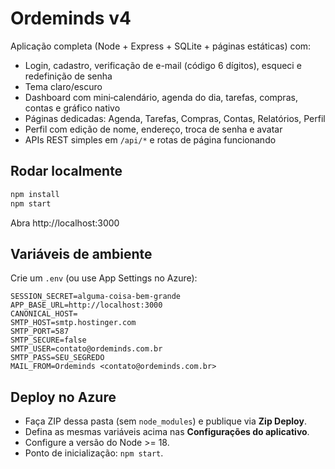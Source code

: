 
# Ordeminds v4

Aplicação completa (Node + Express + SQLite + páginas estáticas) com:

- Login, cadastro, verificação de e-mail (código 6 dígitos), esqueci e redefinição de senha
- Tema claro/escuro
- Dashboard com mini‑calendário, agenda do dia, tarefas, compras, contas e gráfico nativo
- Páginas dedicadas: Agenda, Tarefas, Compras, Contas, Relatórios, Perfil
- Perfil com edição de nome, endereço, troca de senha e avatar
- APIs REST simples em `/api/*` e rotas de página funcionando

## Rodar localmente

```bash
npm install
npm start
```
Abra http://localhost:3000

## Variáveis de ambiente

Crie um `.env` (ou use App Settings no Azure):

```
SESSION_SECRET=alguma-coisa-bem-grande
APP_BASE_URL=http://localhost:3000
CANONICAL_HOST=
SMTP_HOST=smtp.hostinger.com
SMTP_PORT=587
SMTP_SECURE=false
SMTP_USER=contato@ordeminds.com.br
SMTP_PASS=SEU_SEGREDO
MAIL_FROM=Ordeminds <contato@ordeminds.com.br>
```

## Deploy no Azure

- Faça ZIP dessa pasta (sem `node_modules`) e publique via **Zip Deploy**.
- Defina as mesmas variáveis acima nas **Configurações do aplicativo**.
- Configure a versão do Node >= 18.
- Ponto de inicialização: `npm start`.

